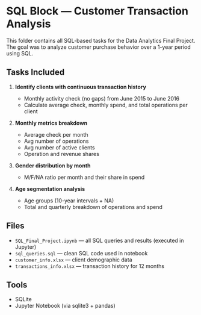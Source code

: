 # SQL Block — Customer Transaction Analysis

This folder contains all SQL-based tasks for the Data Analytics Final Project.  
The goal was to analyze customer purchase behavior over a 1-year period using SQL.

## Tasks Included

1. **Identify clients with continuous transaction history**  
   - Monthly activity check (no gaps) from June 2015 to June 2016  
   - Calculate average check, monthly spend, and total operations per client

2. **Monthly metrics breakdown**  
   - Average check per month  
   - Avg number of operations  
   - Avg number of active clients  
   - Operation and revenue shares

3. **Gender distribution by month**  
   - M/F/NA ratio per month and their share in spend

4. **Age segmentation analysis**  
   - Age groups (10-year intervals + NA)  
   - Total and quarterly breakdown of operations and spend

##  Files

- `SQL_Final_Project.ipynb` — all SQL queries and results (executed in Jupyter)
- `sql_queries.sql` — clean SQL code used in notebook
- `customer_info.xlsx` — client demographic data
- `transactions_info.xlsx` — transaction history for 12 months

## Tools

- SQLite
- Jupyter Notebook (via sqlite3 + pandas)
